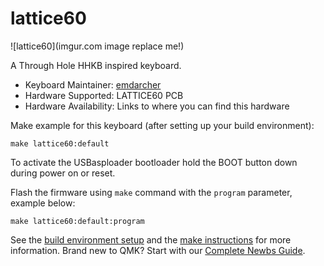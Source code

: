 # lattice60

![lattice60](imgur.com image replace me!)

A Through Hole HHKB inspired keyboard.

* Keyboard Maintainer: [emdarcher](https://github.com/emdarcher)  
* Hardware Supported: LATTICE60 PCB  
* Hardware Availability: Links to where you can find this hardware   

Make example for this keyboard (after setting up your build environment):

    make lattice60:default

To activate the USBasploader bootloader hold the BOOT button down during power on or reset.

Flash the firmware using `make` command with the `program` parameter, example below:

    make lattice60:default:program

See the [build environment setup](https://docs.qmk.fm/#/getting_started_build_tools) and the [make instructions](https://docs.qmk.fm/#/getting_started_make_guide) for more information. Brand new to QMK? Start with our [Complete Newbs Guide](https://docs.qmk.fm/#/newbs).
